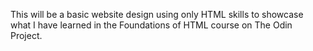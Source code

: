 This will be a basic website design using only HTML skills to showcase what I have learned in the Foundations of HTML course on The Odin Project.